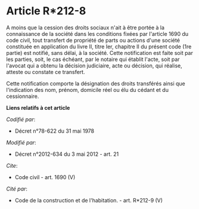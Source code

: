 # Article R*212-8

A moins que la cession des droits sociaux n'ait à être portée à la connaissance de la société dans les conditions fixées par
l'article 1690 du code civil, tout transfert de propriété de parts ou actions d'une société constituée en application du
livre II, titre Ier, chapitre II du présent code (1re partie) est notifié, sans délai, à la société. Cette notification est
faite soit par les parties, soit, le cas échéant, par le notaire qui établit l'acte, soit par l'avocat qui a obtenu la
décision judiciaire, acte ou décision, qui réalise, atteste ou constate ce transfert. 

Cette notification comporte la désignation des droits transférés ainsi que l'indication des nom, prénom, domicile réel ou élu
du cédant et du cessionnaire.

**Liens relatifs à cet article**

_Codifié par_:

  - Décret n°78-622 du 31 mai 1978

_Modifié par_:

  - Décret n°2012-634 du 3 mai 2012 - art. 21

_Cite_:

  - Code civil - art. 1690 (V)

_Cité par_:

  - Code de la construction et de l'habitation. - art. R*212-9 (V)
